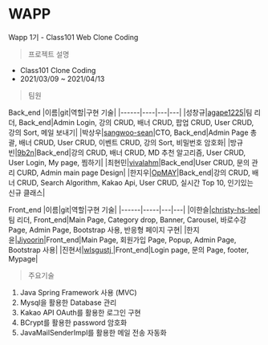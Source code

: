 # WAPP
 Wapp 1기 - Class101 Web Clone Coding 
 
 >프로젝트 설명
 - Class101 Clone Coding
 - 2021/03/09 ~ 2021/04/13
  
 >팀원
  
 Back_end
|이름|git|역할|구현 기술|
|------|----|---|---|
|성창규|[agape1225](https://github.com/agape1225 "agape1225")|팀 리더, Back_end|Admin Login, 강의 CRUD, 배너 CRUD, 팝업 CRUD, User CRUD, 강의 Sort, 메일 보내기|
|박상우|[sangwoo-sean](https://github.com/sangwoo-sean "google link")|CTO, Back_end|Admin Page 총괄, 배너 CRUD, User CRUD, 이벤트 CRUD, 강의 Sort, 비밀번호 암호화|
|방규빈|[9b2n](https://github.com/9b2n "9b2n")|Back_end|강의 CRUD, 배너 CRUD, MD 추천 알고리즘, User CRUD, User Login, My page, 찜하기|
|최현민|[vivalahm](https://github.com/vivalahm "vivalahm")|Back_end|User CRUD, 문의 관리 CURD, Admin main page Design|
|한지우|[OpMAY](https://github.com/OpMAY "OpMAY")|Back_end|강의 CRUD, 배너 CRUD, Search Algorithm, Kakao Api, User CRUD, 실시간 Top 10, 인기있는 신규 클래스|

Front_end
|이름|git|역할|구현 기술|
|------|-----|---|---|
|이한슬|[christy-hs-lee](https://github.com/christy-hs-lee "christy-hs-lee")|팀 리더, Front_end|Main Page, Category drop, Banner, Carousel, 바로수강 Page, Admin Page, Bootstrap 사용, 반응형 페이지 구현|
|한지윤|[Jiyoorin](https://github.com/Jiyoorin "Jiyoorin")|Front_end|Main Page, 회원가입 Page, Popup, Admin Page, Bootstrap 사용|
|진현서|[wlsgustj ](https://github.com/wlsgustj)|Front_end|Login page, 문의 Page, footer, Mypage|

> 주요기술
 1. Java Spring Framework 사용 (MVC)
 2. Mysql을 활용한 Database 관리
 3. Kakao API OAuth를 활용한 로그인 구현
 4. BCrypt를 활용한 password 암호화
 5. JavaMailSenderImpl를 활용한 메일 전송 자동화
